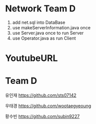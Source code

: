 # Network Team D
1. add net.sql into DataBase
2. use makeServerInformation.java once
3. use Server.java once to run Server
4. use Operator.java as run Client

# YoutubeURL


# Team D
유인재 https://github.com/sts07142

우태경 https://github.com/wootaegyeoung

황수빈 https://github.com/subin9227

